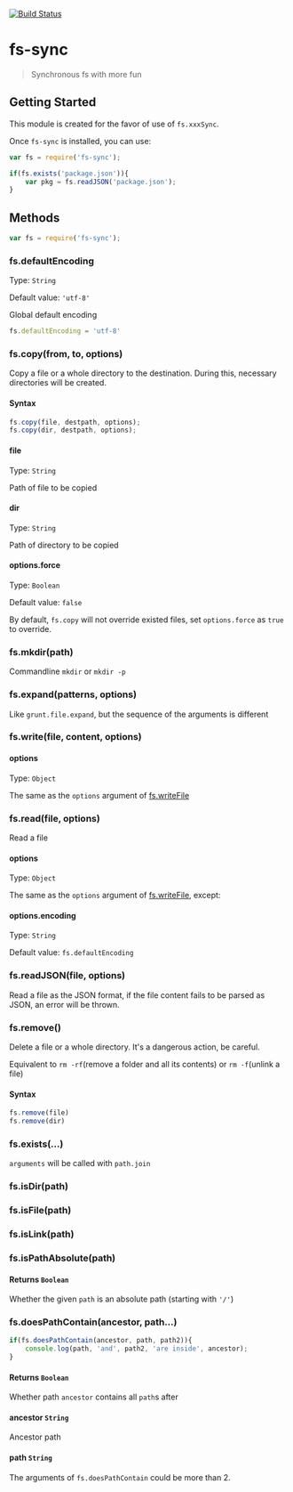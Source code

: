 [![Build Status](https://travis-ci.org/kaelzhang/node-fs-sync.png?branch=master)](https://travis-ci.org/kaelzhang/node-fs-sync)

# fs-sync

> Synchronous fs with more fun

## Getting Started
This module is created for the favor of use of `fs.xxxSync`.

Once `fs-sync` is installed, you can use:

```js
var fs = require('fs-sync');

if(fs.exists('package.json')){
	var pkg = fs.readJSON('package.json');
}
```	
	
## Methods

```js
var fs = require('fs-sync');
```
	
### fs.defaultEncoding
Type: `String`

Default value: `'utf-8'`

Global default encoding

```js
fs.defaultEncoding = 'utf-8'
```

### fs.copy(from, to, options)

Copy a file or a whole directory to the destination. During this, necessary directories will be created.

#### Syntax

```js
fs.copy(file, destpath, options);
fs.copy(dir, destpath, options);
```
	
#### file
Type: `String`

Path of file to be copied

#### dir
Type: `String`

Path of directory to be copied

#### options.force
Type: `Boolean`

Default value: `false`

By default, `fs.copy` will not override existed files, set `options.force` as `true` to override.


### fs.mkdir(path)

Commandline `mkdir` or `mkdir -p`


### fs.expand(patterns, options)

Like `grunt.file.expand`, but the sequence of the arguments is different
	

### fs.write(file, content, options)

#### options
Type: `Object`

The same as the `options` argument of [fs.writeFile](http://nodejs.org/api/fs.html#fs_fs_writefile_filename_data_options_callback)

### fs.read(file, options)
Read a file

#### options
Type: `Object`

The same as the `options` argument of [fs.writeFile](http://nodejs.org/api/fs.html#fs_fs_readfile_filename_options_callback), except:

#### options.encoding
Type: `String`

Default value: `fs.defaultEncoding`

### fs.readJSON(file, options)
Read a file as the JSON format, if the file content fails to be parsed as JSON, an error will be thrown.

### fs.remove()

Delete a file or a whole directory. It's a dangerous action, be careful.

Equivalent to `rm -rf`(remove a folder and all its contents) or `rm -f`(unlink a file)

#### Syntax

```js	
fs.remove(file)
fs.remove(dir)
```

### fs.exists(...)

`arguments` will be called with `path.join`

### fs.isDir(path)

### fs.isFile(path)

### fs.isLink(path)

### fs.isPathAbsolute(path)

#### Returns `Boolean`

Whether the given `path` is an absolute path (starting with `'/'`)

### fs.doesPathContain(ancestor, path...)

```js
if(fs.doesPathContain(ancestor, path, path2)){
	console.log(path, 'and', path2, 'are inside', ancestor);
}
```

#### Returns `Boolean`

Whether path `ancestor` contains all `path`s after

#### ancestor `String`

Ancestor path

#### path `String`

The arguments of `fs.doesPathContain` could be more than 2.




	
